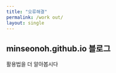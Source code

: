```yaml
---
title: "오류해결"
permalink: /work out/
layout: single
---
```


## minseonoh.github.io 블로그

활용법을 더 알아봅시다

